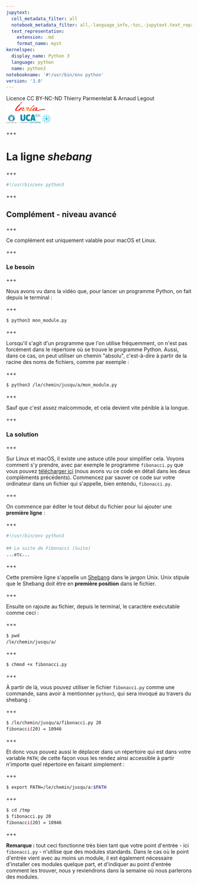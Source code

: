 ```yaml
---
jupytext:
  cell_metadata_filter: all
  notebook_metadata_filter: all,-language_info,-toc,-jupytext.text_representation.jupytext_version,-jupytext.text_representation.format_version
  text_representation:
    extension: .md
    format_name: myst
kernelspec:
  display_name: Python 3
  language: python
  name: python3
notebookname: '#!/usr/bin/env python'
version: '3.0'
---
```


<div class="licence">
<span>Licence CC BY-NC-ND</span>
<span>Thierry Parmentelat &amp; Arnaud Legout</span>
<span><img src="media/both-logos-small-alpha.png" /></span>
</div>

+++

# La ligne *shebang*

+++

```bash
#!/usr/bin/env python3
```

+++

## Complément - niveau avancé

+++

Ce complément est uniquement valable pour macOS et Linux.

+++

### Le besoin

+++

Nous avons vu dans la vidéo que, pour lancer un programme Python, on fait depuis le terminal :

+++

```bash
$ python3 mon_module.py
```

+++

Lorsqu'il s'agit d'un programme que l'on utilise fréquemment, on n'est pas forcément dans le répertoire où se trouve le programme Python. Aussi, dans ce cas, on peut utiliser un chemin "absolu", c'est-à-dire à partir de la racine des noms de fichiers, comme par exemple :

+++

```bash
$ python3 /le/chemin/jusqu/a/mon_module.py
```

+++

Sauf que c'est assez malcommode, et cela devient vite pénible à la longue.

+++

### La solution

+++

Sur Linux et macOS, il existe une astuce utile pour simplifier cela. Voyons comment s'y prendre, avec par exemple le programme `fibonacci.py` que vous pouvez [télécharger ici](data/fibonacci.py) (nous avons vu ce code en détail dans les deux compléments précédents). Commencez par sauver ce code sur votre ordinateur dans un fichier qui s'appelle, bien entendu, `fibonacci.py`.

+++

On commence par éditer le tout début du fichier pour lui ajouter une **première ligne** :

+++

```python
#!/usr/bin/env python3

## La suite de Fibonacci (Suite)
...etc...
```

+++

Cette première ligne s'appelle un [Shebang](http://en.wikipedia.org/wiki/Shebang_%28Unix%29) dans le jargon Unix. Unix stipule que le Shebang doit être en **première position** dans le fichier.

+++

Ensuite on rajoute au fichier, depuis le terminal, le caractère exécutable comme ceci :

+++

```bash
$ pwd
/le/chemin/jusqu/a/
```

+++

```bash
$ chmod +x fibonacci.py
```

+++

À partir de là, vous pouvez utiliser le fichier `fibonacci.py` comme une commande, sans avoir à mentionner `python3`, qui sera invoqué au travers du shebang :

+++

```bash
$ /le/chemin/jusqu/a/fibonacci.py 20
fibonacci(20) = 10946
```

+++

Et donc vous pouvez aussi le déplacer dans un répertoire qui est dans votre variable `PATH`; de cette façon vous les rendez ainsi accessible à partir n'importe quel répertoire en faisant simplement :

+++

```bash
$ export PATH=/le/chemin/jusqu/a:$PATH
```

+++

```bash
$ cd /tmp
$ fibonacci.py 20
fibonacci(20) = 10946
```

+++

**Remarque&nbsp;:** tout ceci fonctionne très bien tant que votre point d'entrée - ici `fibonacci.py` - n'utilise que des modules standards. Dans le cas où le point d'entrée vient avec au moins un module, il est également nécessaire d'installer ces modules quelque part, et d'indiquer au point d'entrée comment les trouver, nous y reviendrons dans la semaine où nous parlerons des modules.
